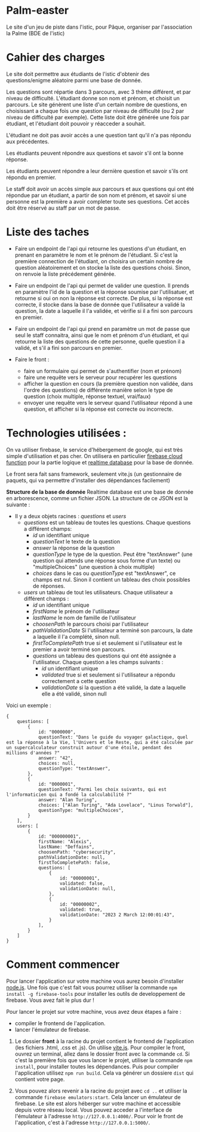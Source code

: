 # Palm-easter
 Le site d'un jeu de piste dans l'istic, pour Pâque, organiser par l'association la Palme (BDE de l'istic)

# Cahier des charges
Le site doit permettre aux étudiants de l'istic d'obtenir des questions/enigme aléatoire
parmi une base de donnée.

Les questions sont répartie dans 3 parcours, avec 3 thème différent, et par niveau de difficulté. L'étudiant donne son nom et prénom, et choisit un parcours. Le site génèrent une liste d'un certain nombre de questions, en choisissant a chaque fois une question par niveau de difficulté (ou 2 par niveau de difficulté par exemple). 
Cette liste doit être générée une fois par étudiant, et l'étudiant doit pouvoir y réacceder a souhait. 

L'étudiant ne doit pas avoir accès a une question tant qu'il n'a pas répondu aux précédentes.

Les étudiants peuvent répondre aux questions et savoir s'il ont la bonne réponse.

Les étudiants peuvent répondre a leur dernière question et savoir s'ils ont répondu en premier.

Le staff doit avoir un accès simple aux parcours et aux questions qui ont été répondue par un étudiant, a partir de son nom et prénom, et savoir si une personne est la première a avoir completer toute ses questions. Cet accès doit être réservé au staff par un mot de passe.

# Liste des taches
- Faire un endpoint de l'api qui retourne les questions d'un étudiant, en prenant en paramètre le nom et le prénom de l'étudiant. Si c'est la première connection de l'étudiant, on choisira un certain nombre de question aléatoirement et on stocke la liste des questions choisi. Sinon, on renvoie la liste précédement générée.

- Faire un endpoint de l'api qui permet de valider une question. Il prends en paramètre l'id de la question et la réponse soumise par l'utilisatuer, et retourne si oui on non la réponse est correcte. De plus, si la réponse est correcte, il stocke dans la base de donnée que l'utilisateur a validé la question, la date a laquelle il l'a validée, et vérifie si il a fini son parcours en premier.

- Faire un endpoint de l'api qui prend en paramètre un mot de passe que seul le staff connaitra, ainsi que le nom et prénom d'un étudiant, et qui retourne la liste des questions de cette personne, quelle question il a validé, et s'il a fini son parcours en premier.

- Faire le front : 
    - faire un formulaire qui permet de s'authentifier (nom et prénom)
    - faire une requête vers le serveur pour recupérer les questions
    - afficher la question en cours (la première question non validée, dans l'ordre des questions) de différente manière selon le type de question (choix multiple, réponse textuel, vrai/faux)
    - envoyer une requête vers le serveur quand l'utilisateur répond à une question, et afficher si la réponse est correcte ou incorrecte.

# Technologies utilisées :
On va utiliser firebase, le service d'hébergement de google, qui est très simple d'utilisation et pas cher. On utilisera en particulier [firebase cloud function](https://firebase.google.com/docs/functions?hl=en) pour la partie logique et [realtime database](https://firebase.google.com/docs/database?hl=en) pour la base de donnée.

Le front sera fait sans framework, seulement vite.js (un gestionnaire de paquets, qui va permettre d'installer des dépendances facilement)

**Structure de la base de donnée**
Realtime database est une base de donnée en arborescence, comme un fichier JSON. La structure de ce JSON est la suivante :

- Il y a deux objets racines : *questions* et *users*
    - *questions* est un tableau de toutes les questions. Chaque questions a différent champs:
        - *id* un identifiant unique
        - *questionText* le texte de la question
        - *answer* la réponse de la question
        - *questionType* le type de la question. Peut être "textAnswer" (une question qui attends une réponse sous forme d'un texte) ou "multipleChoices" (une question à choix multiple)
        - *choices* dans le cas ou *questionType* est "textAnswer", ce champs est nul. Sinon il contient un tableau des choix possibles de réponses.
    - *users* un tableau de tout les utilisateurs. Chaque utilisateur a différent champs :
        - *id* un identifiant unique
        - *firstName* le prénom de l'utilisateur 
        - *lastName* le nom de famille de l'utilisateur
        - *choosenPath* le parcours choisi par l'utilisateur
        - *pathValidationDate* Si l'utilisateur a terminé son parcours, la date a laquelle il l'a complété, sinon null.
        - *firstToCompletePath* true si et seulement si l'utilisateur est le premier a avoir terminé son parcours.
        - *questions* un tableau des questions qui ont été assignée a l'utilisateur. Chaque question a les champs suivants :
            - *id* un identifiant unique
            - *validated* true si et seulement si l'utilisateur a répondu correctement a cette question
            - *validationDate* si la question a été validé, la date a laquelle elle a été validé, sinon null 

Voici un exemple :

```
{
    questions: [
        {
            id: "0000000",
            questionText: "Dans le guide du voyager galactique, quel est la réponse à la Vie, l'Univers et le Reste, qui a été calculée par un supercalculateur construit autour d'une étoile, pendant des millions d'années ?"
            answer: "42",
            choices: null,
            questionType: "textAnswer",
        },
        {
            id: "0000001",
            questionText: "Parmi les choix suivants, qui est l'informaticien qui a fondé la calculabilité ?"
            answer: "Alan Turing",
            choices: ["Alan Turing", "Ada Lovelace", "Linus Torwald"],
            questionType: "multipleChoices",
        }
    ],
    users: [
        {
            id: "000000001",
            firstName: "Alexis",
            lastName: "Deffains",
            choosenPath: "cybersecurity",
            pathValidationDate: null,
            firstToCompletePath: false,
            questions: [
                {
                    id: "00000001",
                    validated: false,
                    validationDate: null,
                },
                {
                    id: "00000002",
                    validated: true,
                    validationDate: "2023 2 March 12:00:01:43",
                }
            ],
        }
    ]
}
``` 
# Comment commencer

Pour lancer l'application sur votre machine vous aurez besoin d'installer [node.js](https://nodejs.org/en/). Une fois que c'est fait vous pourrez utiliser la commande `npm install -g firebase-tools` pour installer les outils de developpement de firebase. 
Vous avez fait le plus dur !

Pour lancer le projet sur votre machine, vous avez deux étapes a faire :
- compiler le frontend de l'application.
- lancer l'émulateur de firebase.

1) Le dossier **front** à la racine du projet contient le frontend de l'application (les fichiers .html, .css et .js). On utilise [vite.js](https://vitejs.dev/). Pour compiler le front, ouvrez un terminal, allez dans le dossier front avec la commande `cd`. Si c'est la première fois que vous lancer le projet, utiliser la commande `npm install`, pour installer toutes les dépendances. Puis pour compiler l'application utilisez `npm run build`. Cela va générer un dossiere `dist` qui contient votre page. 

2) Vous pouvez alors revenir a la racine du projet avec `cd ..` et utiliser la commande `firebase emulators:start`. Cela lancer un émulateur de firebase. Le site est alors héberger sur votre machine et accessible depuis votre réseau local. Vous pouvez acceder a l'interface de l'émulateur à l'adresse `http://127.0.0.1:4000/`. Pour voir le front de l'application, c'est à l'adresse `http://127.0.0.1:5000/`. 

